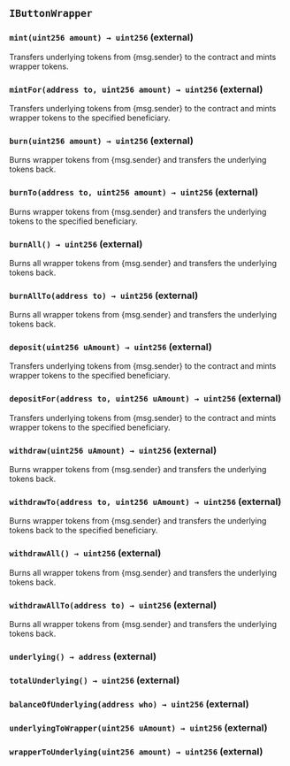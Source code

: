 ## `IButtonWrapper`






### `mint(uint256 amount) → uint256` (external)

Transfers underlying tokens from {msg.sender} to the contract and
        mints wrapper tokens.




### `mintFor(address to, uint256 amount) → uint256` (external)

Transfers underlying tokens from {msg.sender} to the contract and
        mints wrapper tokens to the specified beneficiary.




### `burn(uint256 amount) → uint256` (external)

Burns wrapper tokens from {msg.sender} and transfers
        the underlying tokens back.




### `burnTo(address to, uint256 amount) → uint256` (external)

Burns wrapper tokens from {msg.sender} and transfers
        the underlying tokens to the specified beneficiary.




### `burnAll() → uint256` (external)

Burns all wrapper tokens from {msg.sender} and transfers
        the underlying tokens back.




### `burnAllTo(address to) → uint256` (external)

Burns all wrapper tokens from {msg.sender} and transfers
        the underlying tokens back.




### `deposit(uint256 uAmount) → uint256` (external)

Transfers underlying tokens from {msg.sender} to the contract and
        mints wrapper tokens to the specified beneficiary.




### `depositFor(address to, uint256 uAmount) → uint256` (external)

Transfers underlying tokens from {msg.sender} to the contract and
        mints wrapper tokens to the specified beneficiary.




### `withdraw(uint256 uAmount) → uint256` (external)

Burns wrapper tokens from {msg.sender} and transfers
        the underlying tokens back.




### `withdrawTo(address to, uint256 uAmount) → uint256` (external)

Burns wrapper tokens from {msg.sender} and transfers
        the underlying tokens back to the specified beneficiary.




### `withdrawAll() → uint256` (external)

Burns all wrapper tokens from {msg.sender} and transfers
        the underlying tokens back.




### `withdrawAllTo(address to) → uint256` (external)

Burns all wrapper tokens from {msg.sender} and transfers
        the underlying tokens back.




### `underlying() → address` (external)





### `totalUnderlying() → uint256` (external)





### `balanceOfUnderlying(address who) → uint256` (external)





### `underlyingToWrapper(uint256 uAmount) → uint256` (external)





### `wrapperToUnderlying(uint256 amount) → uint256` (external)






